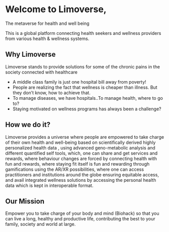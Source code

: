 # Welcome to Limoverse,

The metaverse for health and well being

This is a global platform connecting health seekers and wellness providers from various health & wellness systems.

## Why Limoverse

Limoverse stands to provide solutions for some of the chronic pains in the society connected with healthcare

- A middle class family is just one hospital bill away from poverty!
- People are realizing the fact that wellness is cheaper than illness. But they don’t know, how to achieve that.
- To manage diseases, we have hospitals..To manage health, where to go to?
- Staying motivated on wellness programs has always been a challenge?

## How we do it?

Limoverse provides a universe where people are empowered to take charge of their own health and well-being based on scientifically derived highly personalized health data , using advanced geno-metabolic analysis and different quantified self tools, which, one can share and get services and rewards, where behaviour changes are forced by connecting health with fun and rewards, where staying fit itself is fun and rewarding through gamifications using the AR/XR possibilities, where one can access practitioners and institutions around the globe ensuring equitable access, and avail integrated wellness solutions by accessing the personal health data which is kept in interoperable format.

## Our Mission

Empower you to take charge of your body and mind (Biohack) so that you can live a long, healthy and productive life, contributing the best to your family, society and world at large.
